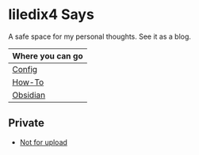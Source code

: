 
# liledix4 Says

A safe space for my personal thoughts. See it as a blog.

| Where you can go              |
| :---------------------------- |
| [Config](Config/index.md)     |
| [How-To](HowTo/index.md)      |
| [Obsidian](Obsidian/index.md) |

## Private

- [Not for upload](NotForUpload/index.md)
